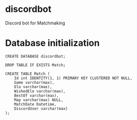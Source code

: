 # discordbot
Discord bot for Matchmaking

# Database initialization
```
CREATE DATABASE discordbot;

DROP TABLE IF EXISTS Match;

CREATE TABLE Match (
	Id int IDENTITY(1, 1) PRIMARY KEY CLUSTERED NOT NULL,
	Game varchar(max),
	Elo varchar(max),
	WishedElo varchar(max),
	BestOf varchar(max),
	Map varchar(max) NULL,
	MatchDate Datetime,
	DiscordUser varchar(max)
);

```